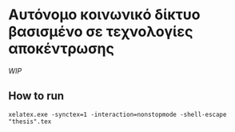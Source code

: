 # Αυτόνομο κοινωνικό δίκτυο βασισμένο σε τεχνολογίες αποκέντρωσης

*WIP*

## How to run
`xelatex.exe -synctex=1 -interaction=nonstopmode -shell-escape "thesis".tex`
